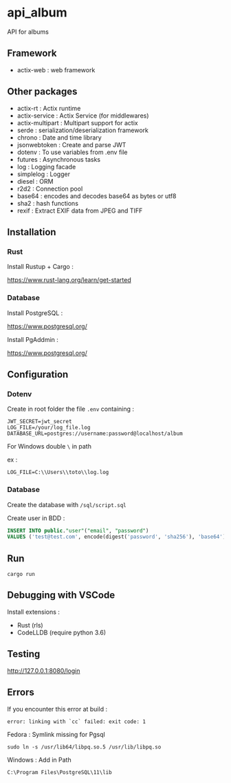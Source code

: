 # api_album
API for albums

## Framework
* actix-web : web framework

## Other packages
* actix-rt : Actix runtime
* actix-service : Actix Service (for middlewares)
* actix-multipart : Multipart support for actix
* serde : serialization/deserialization framework
* chrono : Date and time library
* jsonwebtoken : Create and parse JWT 
* dotenv : To use variables from .env file
* futures : Asynchronous tasks
* log : Logging facade
* simplelog : Logger
* diesel : ORM
* r2d2 : Connection pool
* base64 : encodes and decodes base64 as bytes or utf8
* sha2 : hash functions
* rexif : Extract EXIF data from JPEG and TIFF 

## Installation

### Rust

Install Rustup + Cargo :

https://www.rust-lang.org/learn/get-started

### Database

Install PostgreSQL : 

https://www.postgresql.org/

Install PgAddmin : 

https://www.postgresql.org/


## Configuration

### Dotenv

Create in root folder the file `.env` containing : 
```
JWT_SECRET=jwt_secret
LOG_FILE=/your/log_file.log
DATABASE_URL=postgres://username:password@localhost/album
```

For Windows double `\` in path

ex : 
```
LOG_FILE=C:\\Users\\toto\\log.log 
```

### Database

Create the database with `/sql/script.sql`

Create user in BDD :
```SQL
INSERT INTO public."user"("email", "password")
VALUES ('test@test.com', encode(digest('password', 'sha256'), 'base64'))
```

## Run
```Shell
cargo run
```

## Debugging with VSCode
Install extensions :
* Rust (rls)
* CodeLLDB (require python 3.6)

## Testing
http://127.0.0.1:8080/login

## Errors

If you encounter this error at build : 
```
error: linking with `cc` failed: exit code: 1
```

Fedora : Symlink missing for Pgsql
```Shell
sudo ln -s /usr/lib64/libpq.so.5 /usr/lib/libpq.so
```
Windows : Add in Path
```
C:\Program Files\PostgreSQL\11\lib
```